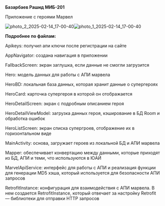 **Базарбаев Рашид МИБ-201**

Приложение с героями Марвел


![photo_2_2025-02-14_17-00-40](https://github.com/user-attachments/assets/fba5b0f6-f137-40d7-898c-964dda784393)![photo_1_2025-02-14_17-00-40](https://github.com/user-attachments/assets/414f3a8d-5fc6-40dc-802c-6c08b672c167)


**Подробнее по файлам:**

Apikeys: получил апи ключи после регистрации на сайте

AppNavigator: создана навигация в приложении

FallbackScreen: экран заглушка, если данные не смогли загрузится

Hero: модель данных для работы с АПИ марвела

HeroBD: локальная база данных, которая хранит данные о супергероях

HeroCard: карточка супергероя в которой он отображается

HeroDetailScreen: экран с подробным описанием героя

HeroDetailViewModel:  загрузка данных героя, кэширование в БД Room и обработка ошибок

HeroListScreen: экран списка супергроев, отображение их в горизонтальном виде 

MainActivity: основа, загружает героев из локальной БД и АПИ марвела

Mapper: обеспечивает конвертацию между данными, которые приходят из БД, АПИ и теми, что используются в ЮАЙ

MarvelApiService: интерфейс для работы с АПИ и реализация функции для генерации MD5 хэша, который используется для безопасности АПИ запросов

RetrofitInstance: конфигурация для взаимодействия с АПИ марвела. В нем создается RetrofitInstance, который отвечает за настройку Retrofit — библиотеки для отправки HTTP запросов
